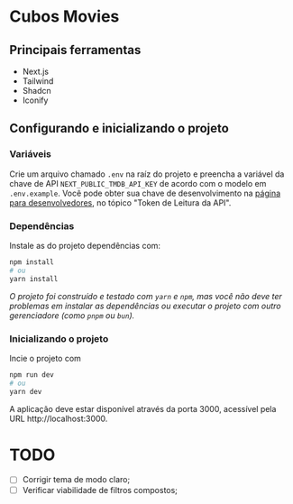 # Cubos Movies

## Principais ferramentas

- Next.js
- Tailwind
- Shadcn
- Iconify

## Configurando e inicializando o projeto

### Variáveis

Crie um arquivo chamado `.env` na raíz do projeto e preencha a variável da chave de API `NEXT_PUBLIC_TMDB_API_KEY` de acordo com o modelo em `.env.example`. 
Você pode obter sua chave de desenvolvimento na [página para desenvolvedores](https://www.themoviedb.org/settings/api), no tópico "Token de Leitura da API".

### Dependências

Instale as do projeto dependências com:

```bash
npm install
# ou
yarn install
```
_O projeto foi construído e testado com `yarn` e `npm`, mas você não deve ter problemas em instalar as dependências ou executar o projeto com outro gerenciadore (como `pnpm` ou `bun`)._

### Inicializando o projeto

Incie o projeto com 

```bash
npm run dev
# ou
yarn dev
```
A aplicação deve estar disponível através da porta 3000, acessível pela URL http://localhost:3000.


# TODO

- [ ] Corrigir tema de modo claro;
- [ ] Verificar viabilidade de filtros compostos;
